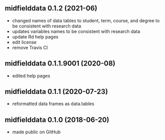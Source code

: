 

## midfielddata 0.1.2 (2021-06)

- changed names of data tables to student, term, course, and degree to be consistent with research data
- updates variables names to be consistent with research data
- update Rd help pages 
- edit license
- remove Travis CI

## midfielddata 0.1.1.9001 (2020-08)

  - edited help pages

## midfielddata 0.1.1 (2020-07-23)

  - reformatted data frames as data.tables

## midfielddata 0.1.0 (2018-06-20)

  - made public on GitHub



<!-- ### New features -->

<!-- ### Minor improvements -->

<!-- ### Bug fixes -->

<!-- ### Deprecated -->

<!-- ### Defunct -->
